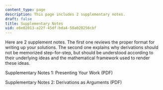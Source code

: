 ```yaml
---
content_type: page
description: This page includes 2 supplementary notes.
draft: false
title: Supplementary Notes
uid: e6e02013-a22f-45df-bda4-58a028256cbf
---
```

Here are 2 supplement notes. The first one reviews the proper format for writing up your solutions. The second one explains why derivations should not be memorized step-for-step, but should be understood according to their underlying ideas and the mathematical framework used to render these ideas.

Supplementary Notes 1: Presenting Your Work (PDF)

Supplementary Notes 2: Derivations as Arguments (PDF)